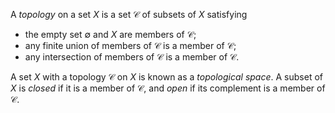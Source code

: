 A *topology* on a set $X$ is a set $\mathcal{C}$ of subsets of $X$ satisfying

- the empty set $\emptyset$ and $X$ are members of $\mathcal{C}$;
- any finite union of members of $\mathcal{C}$ is a member of $\mathcal{C}$;
- any intersection of members of $\mathcal{C}$ is a member of $\mathcal{C}$.

A set $X$ with a topology $\mathcal{C}$ on $X$ is known as a *topological space*. A subset of $X$ is *closed* if it is a member of $\mathcal{C}$, and *open* if its complement is a member of $\mathcal{C}$.

